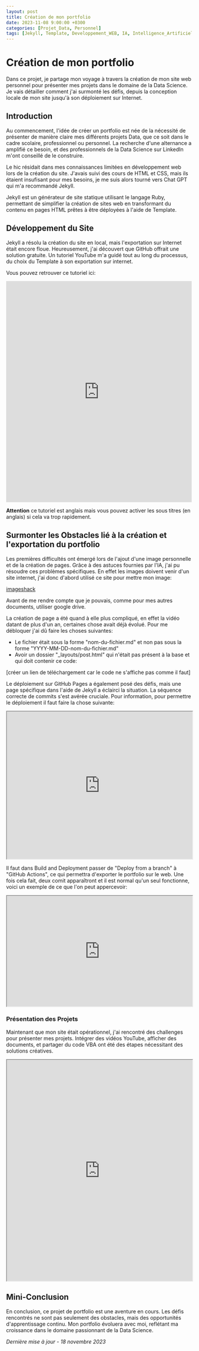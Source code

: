 ```yaml
---
layout: post
title: Création de mon portfolio
date: 2023-11-08 9:00:00 +0300
categories: [Projet_Data, Personnel]
tags: [Jekyll, Template, Developpement_WEB, IA, Intelligence_Artificielle, HTML, Git, Github, Github_Desktop, Terminal]
---
```


# Création de mon portfolio

Dans ce projet, je partage mon voyage à travers la création de mon site web personnel pour présenter mes projets dans le domaine de la Data Science. Je vais détailler comment j'ai surmonté les défis, depuis la conception locale de mon site jusqu'à son déploiement sur Internet.

## Introduction

Au commencement, l'idée de créer un portfolio est née de la nécessité de présenter de manière claire mes différents projets Data, que ce soit dans le cadre scolaire, professionnel ou personnel. La recherche d'une alternance a amplifié ce besoin, et des professionnels de la Data Science sur LinkedIn m'ont conseillé de le construire.

Le hic résidait dans mes connaissances limitées en développement web lors de la création du site. J'avais suivi des cours de HTML et CSS, mais ils étaient insufisant pour mes besoins, je me suis alors tourné vers Chat GPT qui m'a recommandé Jekyll.

Jekyll est un générateur de site statique utilisant le langage Ruby, permettant de simplifier la création de sites web en transformant du contenu en pages HTML prêtes à être déployées à l'aide de Template.

## Développement du Site

Jekyll a résolu la création du site en local, mais l'exportation sur Internet était encore floue. Heureusement, j'ai découvert que GitHub offrait une solution gratuite. Un tutoriel YouTube m'a guidé tout au long du processus, du choix du Template à son exportation sur internet.

Vous pouvez retrouver ce tutoriel ici:

<iframe width="100%" height="600px" src="https://www.youtube.com/embed/F8iOU1ci19Q" frameborder="0" allowfullscreen></iframe>

**Attention** ce tutoriel est anglais mais vous pouvez activer les sous titres (en anglais) si cela va trop rapidement.

## Surmonter les Obstacles lié à la création et l'exportation du portfolio

Les premières difficultés ont émergé lors de l'ajout d'une image personnelle et de la création de pages. Grâce à des astuces fournies par l'IA, j'ai pu résoudre ces problèmes spécifiques. En effet les images doivent venir d'un site internet, j'ai donc d'abord utilisé ce site pour mettre mon image:

[imageshack](https://imageshack.com/)

Avant de me rendre compte que je pouvais, comme pour mes autres documents, utiliser google drive.

La création de page a été quand à elle plus compliqué, en effet la vidéo datant de plus d'un an, certaines chose avait déjà évolué. Pour me débloquer j'ai dû faire les choses suivantes:

* Le fichier était sous la forme "nom-du-fichier.md" et non pas sous la forme "YYYY-MM-DD-nom-du-fichier.md"
* Avoir un dossier "_layouts/post.html" qui n'était pas présent à la base et qui doit contenir ce code:

[créer un lien de téléchargement car le code ne s'affiche pas comme il faut]

Le déploiement sur GitHub Pages a également posé des défis, mais une page spécifique dans l'aide de Jekyll a éclairci la situation. La séquence correcte de commits s'est avérée cruciale. Pour information, pour permettre le déploiement il faut faire la chose suivante:

<iframe src="https://drive.google.com/file/d/14Q04-DRWOEhIj6WvRPNXJzUjsWLGQly-/preview" width="100%" height="400px"></iframe>

Il faut dans Build and Deployment passer de "Deploy from a branch" à "GitHub Actions", ce qui permettra d'exporter le portfolio sur le web. Une fois cela fait, deux comit apparaîtront et il est normal qu'un seul fonctionne, voici un exemple de ce que l'on peut appercevoir:

<iframe src="https://drive.google.com/file/d/1vsQkXHobpI7t3qgP-T-ciR9NK7w4Z2VS/preview" width="100%" height="300px"></iframe>

### Présentation des Projets

Maintenant que mon site était opérationnel, j'ai rencontré des challenges pour présenter mes projets. Intégrer des vidéos YouTube, afficher des documents, et partager du code VBA ont été des étapes nécessitant des solutions créatives.

<iframe src="https://drive.google.com/file/d/1vsQkXHobpI7t3qgP-T-ciR9NK7w4Z2VS/view?usp=drive_link" width="100%" height="600px"></iframe>

## Mini-Conclusion

En conclusion, ce projet de portfolio est une aventure en cours. Les défis rencontrés ne sont pas seulement des obstacles, mais des opportunités d'apprentissage continu. Mon portfolio évoluera avec moi, reflétant ma croissance dans le domaine passionnant de la Data Science.

*Dernière mise à jour - 18 novembre 2023*
